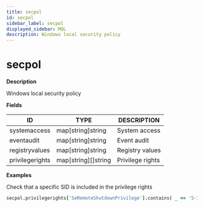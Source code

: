 ```yaml
---
title: secpol
id: secpol
sidebar_label: secpol
displayed_sidebar: MQL
description: Windows local security policy
---
```


# secpol

**Description**

Windows local security policy

**Fields**

| ID              | TYPE                        | DESCRIPTION      |
| --------------- | --------------------------- | ---------------- |
| systemaccess    | map[string]string           | System access    |
| eventaudit      | map[string]string           | Event audit      |
| registryvalues  | map[string]string           | Registry values  |
| privilegerights | map[string]&#91;&#93;string | Privilege rights |

**Examples**

Check that a specific SID is included in the privilege rights

```coffee
secpol.privilegerights['SeRemoteShutdownPrivilege'].contains( _ == 'S-1-5-32-544')
```

